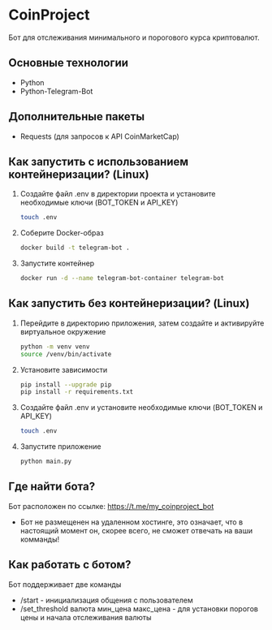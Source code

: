 # CoinProject
Бот для отслеживания минимального и порогового курса криптовалют.
## Основные технологии
* Python
* Python-Telegram-Bot
## Дополнительные пакеты
* Requests (для запросов к API CoinMarketCap)
## Как запустить с использованием контейнеризации? (Linux)
1. Создайте файл .env в директории проекта и установите необходимые ключи (BOT_TOKEN и API_KEY)
   ```bash
   touch .env
   ```
   
2. Соберите Docker-образ
   ```bash
   docker build -t telegram-bot .
   ```

3. Запустите контейнер
   ```bash
   docker run -d --name telegram-bot-container telegram-bot
   ```
## Как запустить без контейнеризации? (Linux)
1. Перейдите в директорию приложения, затем создайте и активируйте виртуальное окружение
   ```bash
   python -m venv venv
   source /venv/bin/activate
   ```

2. Установите зависимости
   ```bash
   pip install --upgrade pip
   pip install -r requirements.txt
   ```

3. Создайте файл .env и установите необходимые ключи (BOT_TOKEN и API_KEY)
   ```bash
   touch .env
   ```

4. Запустите приложение
   ```bash
   python main.py
   ```
## Где найти бота?
Бот расположен по ссылке: https://t.me/my_coinproject_bot
* Бот не размещенен на удаленном хостинге, это означает, что в настоящий момент он, скорее всего, не сможет отвечать на ваши комманды!
## Как работать с ботом?
Бот поддерживает две команды
* /start - инициализация общения с пользователем
* /set_threshold валюта мин_цена макс_цена - для установки порогов цены и начала отслеживания валюты
